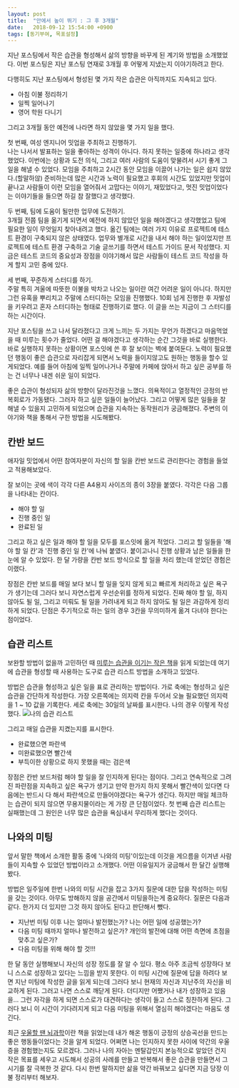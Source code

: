 ```yaml
---
layout: post
title:  "안에서 높이 뛰기 : 그 후 3개월"
date:   2018-09-12 15:54:00 +0900
tags: [동기부여, 목표설정]
---
```


지난 포스팅에서 작은 습관을 형성해서 삶의 방향을 바꾸게 된 계기와 방법을 소개했었다. 이번 포스팅은 지난 포스팅 연재로 3개월 후 어떻게 지냈는지 이야기하려고 한다.

다행히도 지난 포스팅에서 형성된 몇 가지 작은 습관은 아직까지도 지속되고 있다.

- 아침 이불 정리하기
- 일찍 일어나기
- 영어 학원 다니기

그리고 3개월 동안 예전에 나라면 하지 않았을 몇 가지 일을 했다. 

첫 번째, 여성 엔지니어 밋업을 주최하고 진행하기.  
나는 나서서 발표하는 일을 좋아하는 성격이 아니다. 하지 못하는 일중에 하나라고 생각했었다.
이번에는 상황과 도전 의식, 그리고 여러 사람의 도움이 맞물려서 시기 좋게 그 일을 해낼 수 있었다.
모임을 주최하고 2시간 동안 모임을 이끌어 나가는 일은 쉽지 않았다.(할말하않) 준비하는데 많은 시간과 노력이 필요했고 후회의 시간도 있었지만 밋업이 끝나고 사람들이 이런 모임을 열어줘서 고맙다는 이야기, 재밌었다고, 멋진 밋업이었다는 이야기들을 들으면 하길 참 잘했다고 생각했다.  

두 번째, 팀에 도움이 될만한 업무에 도전하기.  
3개월 전쯤 팀을 옮기게 되면서 예전에 하지 않았던 일을 해야겠다고 생각했었고 팀에 필요한 일이 무엇일지 찾아내려고 했다.
옮긴 팀에는 여러 가지 이유로 프로젝트에 테스트 환경이 구축되지 않은 상태였다. 업무와 별개로 시간을 내서 해야 하는 일이었지만 프로젝트에 테스트 환경 구축하고 기술 글쓰기를 하면서 테스트 가이드 문서 작성했다.
지금은 테스트 코드의 중요성과 장점을 이야기해서 많은 사람들이 테스트 코드 작성을 하게 할지 고민 중에 있다.  

세 번째, 꾸준하게 스터디를 하기.  
주말 특히 겨울에 따뜻한 이불을 박차고 나오는 일이란 여간 어려운 일이 아니다.
하지만 그런 유혹을 뿌리치고 주말에 스터디하는 모임을 진행했다. 10회 넘게 진행한 후 자발성을 키우려고 혼자 스터디하는 형태로 진행하기로 했다. 이 글을 쓰는 지금이 그 스터디를 하는 시간이다. 


지난 포스팅을 쓰고 나서 달라졌다고 크게 느끼는 두 가지는 무언가 하겠다고 마음먹었을 때 미루는 횟수가 줄었다. 어떤 걸 해야겠다고 생각하는 순간 그것을 바로 실행한다. 바로 실행하지 못하는 상황이면 포스잇에 쓴 후 잘 보이는 벽에 붙여둔다. 
노력이 필요했던 행동이 좋은 습관으로 자리잡게 되면서 노력을 들이지않고도 원하는 행동을 할수 있게되었다. 예를 들어 아침에 일찍 일어나거나 주말에 카페에 앉아서 하고 싶은 공부를 하는 건 너무나 내겐 쉬운 일이 되었다.  

좋은 습관이 형성되자 삶의 방향이 달라진것을 느꼈다. 의욕적이고 열정적인 긍정의 반복회로가 가동됐다. 
그러자 하고 싶은 일들이 늘어났다. 그리고 어떻게 많은 일들을 잘 해낼 수 있을지 고민하게 되었으며 습관을 지속하는 동작원리가 궁금해졌다.
주변의 이야기와 책을 통해서 구한 방법을 시도해봤다.
  
## 칸반 보드
애자일 밋업에서 어떤 참여자분이 자신의 할 일을 칸반 보드로 관리한다는 경험을 들었고 적용해보았다.  

잘 보이는 곳에 색이 각각 다른 A4용지 사이즈의 종이 3장을 붙였다.
각각은 다음 그룹을 나타내는 칸이다.
- 해야 할 일
- 진행 중인 일
- 완료된 일

그리고 하고 싶은 일과 해야 할 일을 모두를 포스잇에 옮겨 적었다.
그리고 할 일들을 '해야 할 일 칸'과 '진행 중인 일 칸'에 나눠 붙였다.
붙이고나니 진행 상황과 남은 일들을 한눈에 알 수 있었다.
한 달 가량을 칸반 보드 방식으로 할 일을 처리 했는데 얻었던 경험은 이랬다.

장점은 칸반 보드를 매일 보다 보니 할 일을 잊지 않게 되고 빠르게 처리하고 싶은 욕구가 생기는데 그러다 보니 자연스럽게 우선순위를 정하게 되었다.
진짜 해야 할 일, 하지 않아도 될 일, 그리고 미뤄도 될 일을 가려내게 되고 하지 않아도 될 일은 과감하게 정리하게 되었다.
단점은 주기적으로 하는 일의 경우 3칸을 무의미하게 옮겨 다녀야 한다는 점이었다.

## 습관 리스트
보완할 방법이 없을까 고민하던 때 [미루는 습관을 이기는 작은 책](https://www.aladin.co.kr/shop/wproduct.aspx?ItemId=163145154&start=slayer)을 읽게 되었는데 여기에 습관을 형성할 때 사용하는 도구로 습관 리스트 방법을 소개하고 있었다.

방법은 습관을 형성하고 싶은 일을 표로 관리하는 방법이다.
가로 축에는 형성하고 싶은 습관을 간단하게 작성한다. 가장 오른쪽에는 의지력 칸을 두어서 오늘 필요했던 의지력을 1 ~ 10 값을 기록한다. 세로 축에는 30일의 날짜를 표시한다.
나의 경우 이렇게 작성했다. 
![나의 습관 리스트](/blog/assets/img/habit-list.png)

그리고 매일 습관을 지켰는지를 표시한다. 
- 완료했으면 파란색
- 미완료했으면 빨간색
- 부득이한 상황으로 하지 못했을 때는 검은색

장점은 칸반 보드처럼 해야 할 일을 잘 인지하게 된다는 점이다. 
그리고 연속적으로 그려진 파란점을 지속하고 싶은 욕구가 생기고 만약 한가지 하지 못해서 빨간색이 있다면 다음에는 반드시 다 해서 파란색으로 만들어야겠다는 욕구가 생긴다.
하지만 매일 체크하는 습관이 되지 않으면 무용지물이라는 게 가장 큰 단점이었다.
첫 번째 습관 리스트는 실패했는데 그 원인은 너무 많은 습관을 욕심내서 무리하게 했다는 것이다.

## 나와의 미팅
앞서 말한 책에서 소개한 활동 중에 '나와의 미팅'이있는데 이것을 게으름을 이겨낸 사람들이 지속할 수 있었던 방법이라고 소개했다. 어떤 이유일지가 궁금해서 한 달간 실행해봤다.

방법은 일주일에 한번 나와의 미팅 시간을 잡고 3가지 질문에 대한 답을 작성하는 미팅을 갖는 것이다.
아무도 방해하지 않을 공간에서 미팅을하는게 중요하다.
질문은 다음과 같다. 한가지 더 있지만 그것 하지 않아도 된다고 판단해서 뺐다.

- 지난번 미팅 이후 나는 얼마나 발전했는가? 나는 어떤 일에 성공했는가?
- 다음 미팅 때까지 얼마나 발전하고 싶은가? 개인의 발전에 대해 어떤 측면에 초점을 맞추고 싶은가?
- 다음 미팅을 위해 해야 할 것!!!

한 달 동안 실행해보니 자신의 성장 정도를 잘 알 수 있다. 평소 아주 조금씩 성장하다 보니 스스로 성장하고 있다는 느낌을 받지 못한다. 이 미팅 시간에 질문에 답을 하려다 보면 지난 미팅에 작성한 글을 읽게 되는데 그러다 보니 현재의 자신과 지난주의 자신을 비교하게 된다. 그러고 나면 스스로 깨닫게 된다. 더디지만 어쨌거나 내가 성장하고 있음을... 그런 자각을 하게 되면 스스로가 대견하다는 생각이 들고 스스로 칭찬하게 된다. 그러다 보니 이 시간이 기다려지게 되고 다음 미팅을 위해서 열심히 해야겠다는 마음도 생긴다.

최근 [우울할 땐 뇌과학](https://www.aladin.co.kr/shop/wproduct.aspx?ItemId=134947105)이란 책을 읽었는데 내가 해온 행동이 긍정의 상승곡선을 만드는 좋은 행동들이었다는 것을 알게 되었다. 어쩌면 나는 인지하지 못한 사이에 약간의 우울증을 경험했는지도 모르겠다.
그러나 나의 자아는 멘탈갑인지 본능적으로 알았던 건지 작은 목표를 세우고 시도해서 성공의 사례를 만들고 반복해서 좋은 습관을 만들면서 그 시기를 잘 극복한 것 같다. 다시 한번 말하지만 삶을 약간 바꿔보고 싶다면 지금 당장 이불 정리부터 해보자.